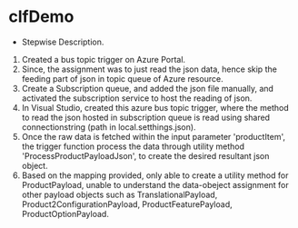 # clfDemo
 * Stepwise Description.
  1. Created a bus topic trigger on Azure Portal.
  2. Since, the assignment was to just read the json data, hence skip the feeding part of json in topic queue
      of Azure resource.
  3. Create a Subscription queue, and added the json file manually, and activated the subscription service 
      to host the reading of json.
  4. In Visual Studio, created this azure bus topic trigger, where the method to read the json hosted in subscription 
      queue is read using shared connectionstring (path in local.setthings.json).
  5. Once the raw data is fetched within the input parameter 'productItem', the trigger function process the data
      through utility method 'ProcessProductPayloadJson', to create the desired resultant json object.
  6. Based on the mapping provided, only able to create a utility method for ProductPayload, unable to
      understand the data-obeject assignment for other payload objects such as TranslationalPayload, 
      Product2ConfigurationPayload, ProductFeaturePayload, ProductOptionPayload.
